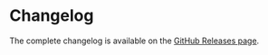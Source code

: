 
# Changelog

The complete changelog is available on the [GitHub Releases page](https://github.com/devforth/adminforth-sso-auth/releases).

